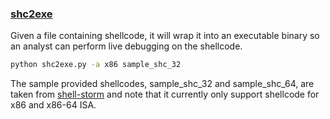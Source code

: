### [shc2exe](https://github.com/yellowbyte/reverse-engineering-playground/blob/master/shellcode_analysis/shc2exe.py) 
Given a file containing shellcode, it will wrap it into an executable binary so an analyst can perform live debugging on the shellcode.
```bash
python shc2exe.py -a x86 sample_shc_32
```
The sample provided shellcodes, sample_shc_32 and sample_shc_64, are taken from [shell-storm](http://shell-storm.org/shellcode/) and note that it currently only support shellcode for x86 and x86-64 ISA.

